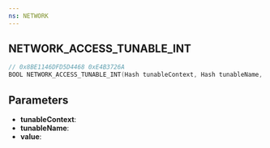 ```yaml
---
ns: NETWORK
---
```

## NETWORK_ACCESS_TUNABLE_INT

```c
// 0x8BE1146DFD5D4468 0xE4B3726A
BOOL NETWORK_ACCESS_TUNABLE_INT(Hash tunableContext, Hash tunableName, int* value);
```

## Parameters
* **tunableContext**:
* **tunableName**:
* **value**:
